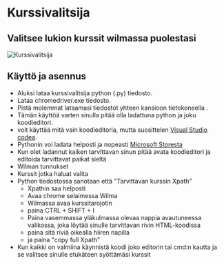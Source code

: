 # Kurssivalitsija
## Valitsee lukion kurssit wilmassa puolestasi

![Kurssivalitsija](https://github.com/user-attachments/assets/13dab8d9-b9b0-464e-b6ca-c141799436db)


## Käyttö ja asennus 

 - Aluksi lataa kurssivalitsija python (.py) tiedosto. 
 - Lataa chromedriver.exe tiedosto.
 - Pistä molemmat lataamasi tiedostot yhteen kansioon tietokoneella .
 - Tämän käyttöä varten sinulla pitää olla ladattuna python ja joku koodieditori.
 - voit käyttää mitä vain koodieditoria, mutta suosittelen [Visual Studio codea](https://code.visualstudio.com/download).
 - Pythonin voi ladata helposti ja nopeasti [Microsoft Storesta](https://www.microsoft.com/store/productId/9NRWMJP3717K?ocid=pdpshare)
 - Kun olet ladannut kaiken tarvittavan sinun pitää avata koodieditori ja editoida tarvittavat paikat sieltä
 - Wilman tunnukset
 - Kurssit jotka haluat valita
- Python tiedostossa sanotaan että "Tarvittavan kurssin Xpath"
  - Xpathin saa helposti
  - Avaa chrome selaimessa Wilma
  - Wilmassa avaa kurssitarojotin 
  - paina CTRL + SHIFT + I
  - Paina vasemmassa yläkulmassa olevaa nappia avautuneessa valikossa, joka löytää sinulle tarvittavan rivin HTML-koodissa
  - paina sitä riviä oikealla hiiren napilla
  - ja paina "copy full Xpath"
 - Kun kaikki on valmiina käynnistä koodi joko editorin tai cmd:n kautta ja se valitsee sinulle etukäteen syöttämäsi kurssit


  

